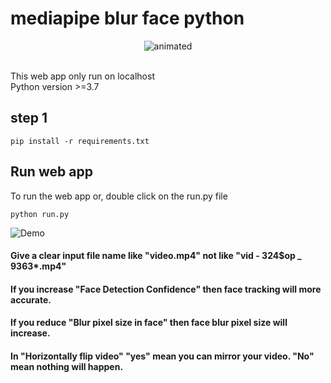 # mediapipe blur face python
<p align="center">
  <img src="https://1.bp.blogspot.com/-jVyVyGdy-1E/YVhuGht-v-I/AAAAAAAAAhY/VGgEGKz3E_QXoE9Uw7dd6E3hcucU-7mVACLcBGAsYHQ/s1280/demo.gif" alt="animated" />
</p>
<br>
This web app only run on localhost <br>
Python version >=3.7 <br>

## step 1

```
pip install -r requirements.txt
```
## Run web app
To run the web app  or, double click on the run.py file

```
python run.py
```

![Demo](https://1.bp.blogspot.com/-PuCMnQ_nae4/YVhuFl4We8I/AAAAAAAAAhQ/EomadC-MC4UoA2BwJJ42kJLIqvmCkrPEACLcBGAsYHQ/s985/webapp.PNG)
#### Give a clear input file name like "video.mp4" not like "vid - 324$op _ 9363*.mp4"
#### If you increase "Face Detection Confidence" then face tracking will more accurate. <br>
#### If you reduce "Blur pixel size in face" then face blur pixel size will increase. <br>
#### In "Horizontally flip video" "yes" mean you can mirror your video. "No" mean nothing will happen.
